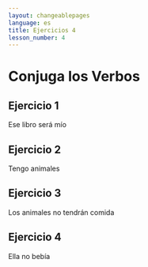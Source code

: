 ```yaml
---
layout: changeablepages
language: es
title: Ejercicios 4
lesson_number: 4
---
```


# Conjuga los Verbos

## Ejercicio 1
Ese libro será mío
<div id="exerciseContainer1"></div>

## Ejercicio 2
Tengo animales
<div id="exerciseContainer2"></div>

## Ejercicio 3
Los animales no tendrán comida
<div id="exerciseContainer3"></div>

## Ejercicio 4
Ella no bebía
<div id="exerciseContainer4"></div>

<script src="exercise.js"></script>
<script>
    document.addEventListener('DOMContentLoaded', function() {
        console.log('DOM fully loaded and parsed');
        const language = '{{ page.language }}'; // Get the language from the front matter

        // Exercise 1
        generateExercise(
            'exerciseContainer1',
            'Atsel bukeon s __ ayeos',
            ['ib', 'ir', 'ip'],
            'ib',
            language
        );

        // Exercise 2 (Example for another sentence)
        generateExercise(
            'exerciseContainer2',
            'Aye hab__ animalseon',
            ['ib', 'ir', 'ip'],
            'ir',
            language
        );

        generateExercise(
            'exerciseContainer3',
            'Animalseon hab__ namnemeon nek',
            ['ib', 'ir', 'ip'],
            'ib',
            language
        );

        generateExercise(
            'exerciseContainer4',
            'A beab__ nek',
            ['ib', 'ir', 'ip'],
            'ip',
            language
        );
    });
</script>
